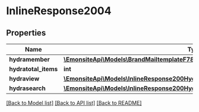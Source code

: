 # InlineResponse2004

## Properties
Name | Type | Description | Notes
------------ | ------------- | ------------- | -------------
**hydramember** | [**\EmonsiteApi\Models\BrandMailtemplateF7868dc2d61d9d5900e2966c0baf4626Jsonld[]**](BrandMailtemplateF7868dc2d61d9d5900e2966c0baf4626Jsonld.md) |  | 
**hydratotal_items** | **int** |  | [optional] 
**hydraview** | [**\EmonsiteApi\Models\InlineResponse200Hydraview**](InlineResponse200Hydraview.md) |  | [optional] 
**hydrasearch** | [**\EmonsiteApi\Models\InlineResponse200Hydrasearch**](InlineResponse200Hydrasearch.md) |  | [optional] 

[[Back to Model list]](../../README.md#documentation-for-models) [[Back to API list]](../../README.md#documentation-for-api-endpoints) [[Back to README]](../../README.md)

